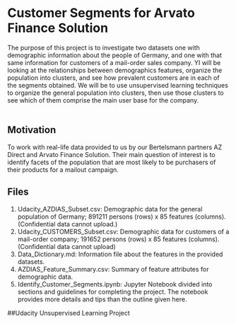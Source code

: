 # Customer Segments for Arvato Finance Solution <br>
The purpose of this project is to investigate two datasets one with demographic information about the people of Germany, and one with that same information for customers of a mail-order sales company. YI will be looking at the relationships between demographics features, organize the population into clusters, and see how prevalent customers are in each of the segments obtained. We will be to use unsupervised learning techniques to organize the general population into clusters, then use those clusters to see which of them comprise the main user base for the company. <br> <br>

## Motivation <br>
 To work with real-life data provided to us by our Bertelsmann partners AZ Direct and Arvato Finance Solution. Their main question of interest is to identify facets of the population that are most likely to be purchasers of their products for a mailout campaign. <br>

## Files <br>
1. Udacity_AZDIAS_Subset.csv: Demographic data for the general population of Germany; 891211 persons (rows) x 85 features (columns). (Confidential data cannot upload.)
2. Udacity_CUSTOMERS_Subset.csv: Demographic data for customers of a mail-order company; 191652 persons (rows) x 85 features (columns). (Confidential data cannot upload)
3. Data_Dictionary.md: Information file about the features in the provided datasets.
4. AZDIAS_Feature_Summary.csv: Summary of feature attributes for demographic data.
5. Identify_Customer_Segments.ipynb: Jupyter Notebook divided into sections and guidelines for completing the project. The notebook provides more details and tips than the outline given here.

##Udacity Unsupervised Learning Project
